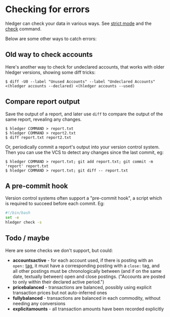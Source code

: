<!-- toc -->

# Checking for errors

hledger can check your data in various ways. See
[strict mode](https://hledger.org/hledger.html#strict-mode)
and the [check](https://hledger.org/hledger.html#check) command.

Below are some other ways to catch errors:

## Old way to check accounts

Here's another way to check for undeclared accounts, that works with older hledger versions,
showing some diff tricks:
```shell
$ diff -U0 --label "Unused Accounts" --label "Undeclared Accounts" <(hledger accounts --declared) <(hledger accounts --used)
```

## Compare report output

Save the output of a report, and later use `diff` to compare the
output of the same report, revealing any changes.

```shell
$ hledger COMMAND > report.txt
$ hledger COMMAND > report2.txt
$ diff report.txt report2.txt
```

Or, periodically commit a report's output into your version control system.
Then you can use the VCS to detect any changes since the last commit, eg:

```shell
$ hledger COMMAND > report.txt; git add report.txt; git commit -m 'report' report.txt
$ hledger COMMAND > report.txt; git diff -- report.txt
```

## A pre-commit hook

Version control systems often support a "pre-commit hook", a script which
is required to succeed before each commit. Eg:

```bash
#!/bin/bash
set -e
hledger check -s
```

## Todo / maybe

Here are some checks we don't support, but could:

- **accountsactive** - for each account used, if there is posting with an `open:` [tag](journal.html#tags), 
  it must have a corresponding posting with a `close:` tag, and all other postings 
  must be chronologically between (and if on the same date, textually between)
  open and close postings. ("Accounts are posted to only within their declared active period.")
- **pricebalanced** - transactions are balanced, possibly using explicit transaction prices but not auto-inferred ones
- **fullybalanced** - transactions are balanced in each commodity, without needing any conversions
- **explicitamounts** - all transaction amounts have been recorded explicitly

